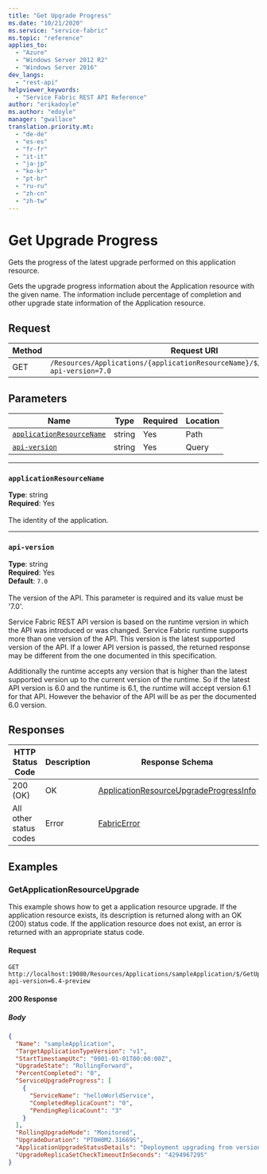 ```yaml
---
title: "Get Upgrade Progress"
ms.date: "10/21/2020"
ms.service: "service-fabric"
ms.topic: "reference"
applies_to: 
  - "Azure"
  - "Windows Server 2012 R2"
  - "Windows Server 2016"
dev_langs: 
  - "rest-api"
helpviewer_keywords: 
  - "Service Fabric REST API Reference"
author: "erikadoyle"
ms.author: "edoyle"
manager: "gwallace"
translation.priority.mt: 
  - "de-de"
  - "es-es"
  - "fr-fr"
  - "it-it"
  - "ja-jp"
  - "ko-kr"
  - "pt-br"
  - "ru-ru"
  - "zh-cn"
  - "zh-tw"
---
```

# Get Upgrade Progress
Gets the progress of the latest upgrade performed on this application resource.

Gets the upgrade progress information about the Application resource with the given name. The information include percentage of completion and other upgrade state information of the Application resource.

## Request
| Method | Request URI |
| ------ | ----------- |
| GET | `/Resources/Applications/{applicationResourceName}/$/GetUpgradeProgress?api-version=7.0` |


## Parameters
| Name | Type | Required | Location |
| --- | --- | --- | --- |
| [`applicationResourceName`](#applicationresourcename) | string | Yes | Path |
| [`api-version`](#api-version) | string | Yes | Query |

____
### `applicationResourceName`
__Type__: string <br/>
__Required__: Yes<br/>
<br/>
The identity of the application.

____
### `api-version`
__Type__: string <br/>
__Required__: Yes<br/>
__Default__: `7.0` <br/>
<br/>
The version of the API. This parameter is required and its value must be '7.0'.

Service Fabric REST API version is based on the runtime version in which the API was introduced or was changed. Service Fabric runtime supports more than one version of the API. This version is the latest supported version of the API. If a lower API version is passed, the returned response may be different from the one documented in this specification.

Additionally the runtime accepts any version that is higher than the latest supported version up to the current version of the runtime. So if the latest API version is 6.0 and the runtime is 6.1, the runtime will accept version 6.1 for that API. However the behavior of the API will be as per the documented 6.0 version.


## Responses

| HTTP Status Code | Description | Response Schema |
| --- | --- | --- |
| 200 (OK) | OK<br/> | [ApplicationResourceUpgradeProgressInfo](sfclient-model-applicationresourceupgradeprogressinfo.md) |
| All other status codes | Error<br/> | [FabricError](sfclient-model-fabricerror.md) |

## Examples

### GetApplicationResourceUpgrade

This example shows how to get a application resource upgrade. If the application resource exists, its description is returned along with an OK (200) status code. If the application resource does not exist, an error is returned with an appropriate status code.

#### Request
```
GET http://localhost:19080/Resources/Applications/sampleApplication/$/GetUpgradeProgress?api-version=6.4-preview
```

#### 200 Response
##### Body
```json
{
  "Name": "sampleApplication",
  "TargetApplicationTypeVersion": "v1",
  "StartTimestampUtc": "0001-01-01T00:00:00Z",
  "UpgradeState": "RollingForward",
  "PercentCompleted": "0",
  "ServiceUpgradeProgress": [
    {
      "ServiceName": "helloWorldService",
      "CompletedReplicaCount": "0",
      "PendingReplicaCount": "3"
    }
  ],
  "RollingUpgradeMode": "Monitored",
  "UpgradeDuration": "PT0H0M2.31669S",
  "ApplicationUpgradeStatusDetails": "Deployment upgrading from version: v0 to version: v1.",
  "UpgradeReplicaSetCheckTimeoutInSeconds": "4294967295"
}
```

